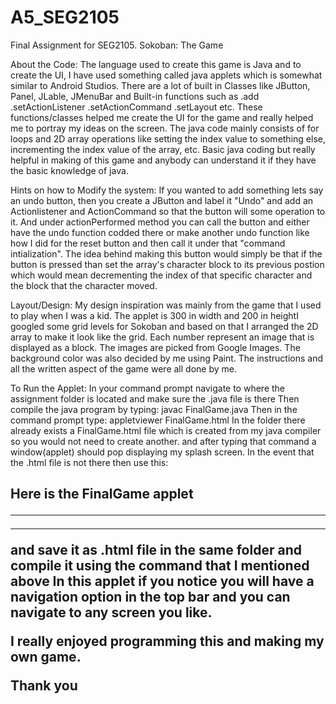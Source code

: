 # A5_SEG2105
Final Assignment for SEG2105. Sokoban: The Game

About the Code:
The language used to create this game is Java and to create the UI, I have used something called java
applets which is somewhat similar to Android Studios. There are a lot of built in Classes like JButton,
Panel, JLable, JMenuBar and Built-in functions such as .add .setActionListener .setActionCommand .setLayout etc.
These functions/classes helped me create the UI for the game and really helped me to portray my ideas on the 
screen. The java code mainly consists of for loops and 2D array operations like setting the index value to something else,
incrementing the index value of the array, etc. Basic java coding but really helpful in making of this game and anybody can
understand it if they have the basic knowledge of java.

Hints on how to Modify the system:
If you wanted to add something lets say an undo button, then you create a JButton and label it "Undo"
and add an Actionlistener and ActionCommand so that the button will some operation to it. And under actionPerformed 
method you can call the button and either have the undo function codded there or make another undo function like how
I did for the reset button and then call it under that "command intialization". The idea behind making this button would
simply be that if the button is pressed than set the array's character block to its previous postion which would mean
decrementing the index of that specific character and the block that the character moved.

Layout/Design:
My design inspiration was mainly from the game that I used to play when I was a kid. The applet is 300 in width and 
200 in heightI googled some grid levels for Sokoban and based on that I arranged the 2D array to make it look like the grid. 
Each number represent an image that is displayed as a block. The images are picked from Google Images. The background 
color was also decided by me using Paint. The instructions and all the written aspect of the game were all done by me. 

To Run the Applet:
In your command prompt navigate to where the assignment folder is located and make sure the .java file is there
Then compile the java program by typing: javac FinalGame.java
Then in the command prompt type: appletviewer FinalGame.html
In the folder there already exists a FinalGame.html file which is created from my java compiler so you would not need to create another.
and after typing that command a window(applet) should pop displaying my splash screen.
In the event that the .html file is not there then use this: 

<html>
  <head>
    <title>
       The FinalGame applet
    </title>
  </head>
  <body>
    <h2>
      Here is the FinalGame applet
    <//////h2>
    <hr>
    <applet code="FinalGame.class" width="300" height="200">
    </applet>
    <hr>
  </body>
</html>


and save it as .html file in the same folder and compile it using the command that I mentioned above
In this applet if you notice you will have a navigation option in the top bar and you can navigate to any screen you like.

I really enjoyed programming this and making my own game.

Thank you
